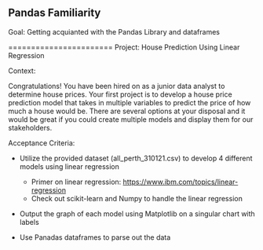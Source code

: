 Pandas Familiarity
-----------------------
Goal: Getting acquianted with the Pandas Library and dataframes

=======================
Project: House Prediction Using Linear Regression

Context:

Congratulations! You have been hired on as a junior data analyst to determine house prices. Your first project is to develop a house price prediction model that takes in multiple variables to predict the price of how much a house would be. There are several options at your disposal and it would be great if you could create multiple models and display them for our stakeholders.

Acceptance Criteria:

- Utilize the provided dataset (all_perth_310121.csv) to develop 4 different models using linear regression
	- Primer on linear regression: https://www.ibm.com/topics/linear-regression
	- Check out scikit-learn and Numpy to handle the linear regression

- Output the graph of each model using Matplotlib on a singular chart with labels

- Use Panadas dataframes to parse out the data